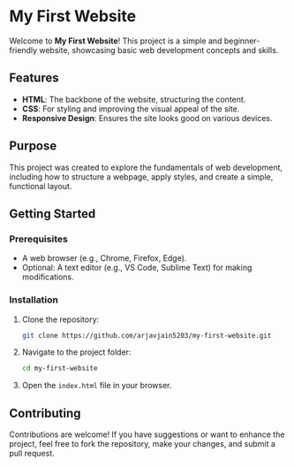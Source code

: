 # My First Website  

Welcome to **My First Website**! This project is a simple and beginner-friendly website, showcasing basic web development concepts and skills.  

## Features  
- **HTML**: The backbone of the website, structuring the content.  
- **CSS**: For styling and improving the visual appeal of the site.  
- **Responsive Design**: Ensures the site looks good on various devices.  

## Purpose  
This project was created to explore the fundamentals of web development, including how to structure a webpage, apply styles, and create a simple, functional layout.  

## Getting Started  
### Prerequisites  
- A web browser (e.g., Chrome, Firefox, Edge).  
- Optional: A text editor (e.g., VS Code, Sublime Text) for making modifications.  

### Installation  
1. Clone the repository:  
   ```bash  
   git clone https://github.com/arjavjain5203/my-first-website.git  
   ```  
2. Navigate to the project folder:  
   ```bash  
   cd my-first-website  
   ```  
3. Open the `index.html` file in your browser.  

## Contributing  
Contributions are welcome! If you have suggestions or want to enhance the project, feel free to fork the repository, make your changes, and submit a pull request.  
